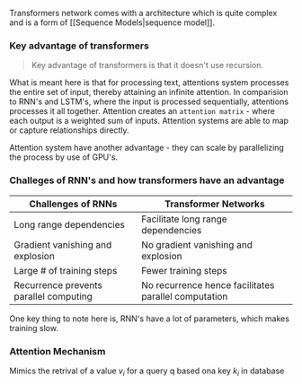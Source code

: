 Transformers network comes with a architecture which is quite complex and is a form of [[Sequence Models|sequence model]].

### Key advantage of transformers

> Key advantage of transformers is that it doesn't use recursion.

What is meant here is that for processing text, attentions system processes the entire set of input, thereby attaining an infinite attention. In comparision to RNN's and LSTM's, where the input is processed sequentially, attentions processes it all together. Attention creates an `attention matrix` - where each output is a weighted sum of inputs. Attention systems are able to map or capture relationships directly.

Attention system have another advantage - they can scale by parallelizing the process by use of GPU's. 

### Challeges of RNN's and how transformers have an advantage

Challenges of RNNs | Transformer Networks
------- | ------------
Long range dependencies | Facilitate long range dependencies
Gradient vanishing and explosion | No gradient vanishing and explosion
Large # of training steps | Fewer training steps
Recurrence prevents parallel computing | No recurrence hence facilitates parallel computation

One key thing to note here is, RNN's have a lot of parameters, which makes training slow.

### Attention Mechanism

Mimics the retrival of a value $v_i$ for a query q based ona key $k_i$ in database